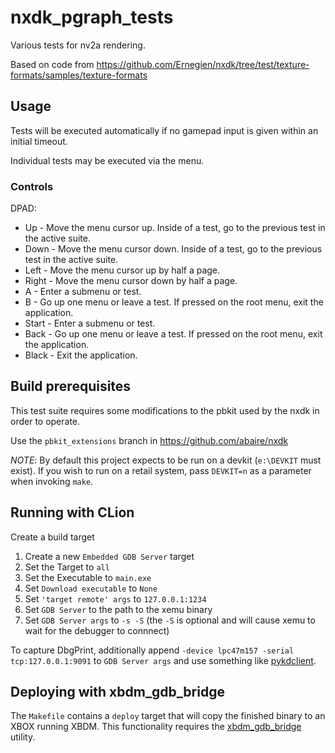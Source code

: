 nxdk_pgraph_tests
====

Various tests for nv2a rendering.

Based on code from https://github.com/Ernegien/nxdk/tree/test/texture-formats/samples/texture-formats

## Usage

Tests will be executed automatically if no gamepad input is given within an initial timeout.

Individual tests may be executed via the menu.

### Controls

DPAD:

* Up - Move the menu cursor up. Inside of a test, go to the previous test in the active suite.
* Down - Move the menu cursor down. Inside of a test, go to the previous test in the active suite.
* Left - Move the menu cursor up by half a page.
* Right - Move the menu cursor down by half a page.
* A - Enter a submenu or test.
* B - Go up one menu or leave a test. If pressed on the root menu, exit the application.
* Start - Enter a submenu or test.
* Back - Go up one menu or leave a test. If pressed on the root menu, exit the application.
* Black - Exit the application.

## Build prerequisites

This test suite requires some modifications to the pbkit used by the nxdk in order to operate.

Use the `pbkit_extensions` branch in https://github.com/abaire/nxdk

*NOTE*: By default this project expects to be run on a devkit (`e:\DEVKIT` must
exist). If you wish to run on a retail system, pass `DEVKIT=n` as a parameter when
invoking `make`.


## Running with CLion

Create a build target

1. Create a new `Embedded GDB Server` target
1. Set the Target to `all`
1. Set the Executable to `main.exe`
1. Set `Download executable` to `None`
1. Set `'target remote' args` to `127.0.0.1:1234`
1. Set `GDB Server` to the path to the xemu binary
1. Set `GDB Server args` to `-s -S` (the `-S` is optional and will cause xemu to wait for the debugger to connnect)

To capture DbgPrint, additionally append `-device lpc47m157 -serial tcp:127.0.0.1:9091` to `GDB Server args` and use
something like [pykdclient](https://github.com/abaire/pykdclient).

## Deploying with xbdm_gdb_bridge

The `Makefile` contains a `deploy` target that will copy the finished binary to an XBOX running XBDM. This functionality
requires the [xbdm_gdb_bridge](https://github.com/abaire/xbdm_gdb_bridge) utility.
